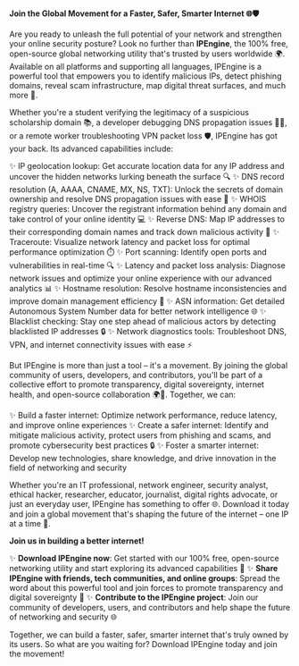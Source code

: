 **Join the Global Movement for a Faster, Safer, Smarter Internet 🌐🛡️**

Are you ready to unleash the full potential of your network and strengthen your online security posture? Look no further than **IPEngine**, the 100% free, open-source global networking utility that's trusted by users worldwide 🌍. Available on all platforms and supporting all languages, IPEngine is a powerful tool that empowers you to identify malicious IPs, detect phishing domains, reveal scam infrastructure, map digital threat surfaces, and much more 🔐.

Whether you're a student verifying the legitimacy of a suspicious scholarship domain 📚, a developer debugging DNS propagation issues 👨‍💻, or a remote worker troubleshooting VPN packet loss 🛡️, IPEngine has got your back. Its advanced capabilities include:

✨ IP geolocation lookup: Get accurate location data for any IP address and uncover the hidden networks lurking beneath the surface 🔍
✨ DNS record resolution (A, AAAA, CNAME, MX, NS, TXT): Unlock the secrets of domain ownership and resolve DNS propagation issues with ease 🚀
✨ WHOIS registry queries: Uncover the registrant information behind any domain and take control of your online identity 💻
✨ Reverse DNS: Map IP addresses to their corresponding domain names and track down malicious activity 🔑
✨ Traceroute: Visualize network latency and packet loss for optimal performance optimization ⏱️
✨ Port scanning: Identify open ports and vulnerabilities in real-time 🔍
✨ Latency and packet loss analysis: Diagnose network issues and optimize your online experience with our advanced analytics 📊
✨ Hostname resolution: Resolve hostname inconsistencies and improve domain management efficiency 💪
✨ ASN information: Get detailed Autonomous System Number data for better network intelligence 🌐
✨ Blacklist checking: Stay one step ahead of malicious actors by detecting blacklisted IP addresses 🔒
✨ Network diagnostics tools: Troubleshoot DNS, VPN, and internet connectivity issues with ease ⚡️

But IPEngine is more than just a tool – it's a movement. By joining the global community of users, developers, and contributors, you'll be part of a collective effort to promote transparency, digital sovereignty, internet health, and open-source collaboration 🌍📡. Together, we can:

✨ Build a faster internet: Optimize network performance, reduce latency, and improve online experiences
✨ Create a safer internet: Identify and mitigate malicious activity, protect users from phishing and scams, and promote cybersecurity best practices 🔒
✨ Foster a smarter internet: Develop new technologies, share knowledge, and drive innovation in the field of networking and security

Whether you're an IT professional, network engineer, security analyst, ethical hacker, researcher, educator, journalist, digital rights advocate, or just an everyday user, IPEngine has something to offer 🌐. Download it today and join a global movement that's shaping the future of the internet – one IP at a time 🔗.

**Join us in building a better internet!**

✨ **Download IPEngine now**: Get started with our 100% free, open-source networking utility and start exploring its advanced capabilities 🚀
✨ **Share IPEngine with friends, tech communities, and online groups**: Spread the word about this powerful tool and join forces to promote transparency and digital sovereignty 💬
✨ **Contribute to the IPEngine project**: Join our community of developers, users, and contributors and help shape the future of networking and security 🌐

Together, we can build a faster, safer, smarter internet that's truly owned by its users. So what are you waiting for? Download IPEngine today and join the movement!